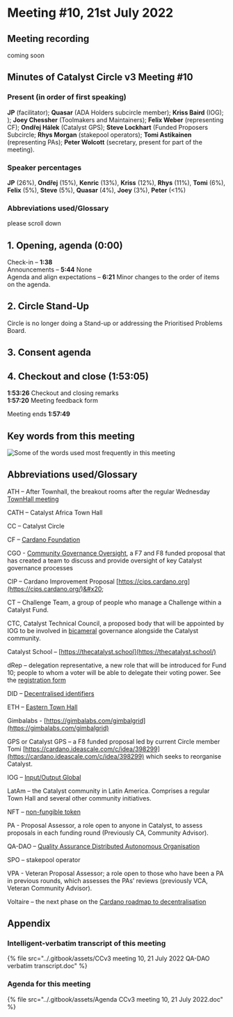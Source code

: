 # Meeting #10, 21st July 2022

## Meeting recording

coming soon

## Minutes of Catalyst Circle v3 Meeting #10 <a href="#minutes-of-catalyst-circle-v3-meeting-6" id="minutes-of-catalyst-circle-v3-meeting-6"></a>

### Present (in order of first speaking) <a href="#present-in-order-of-first-speaking" id="present-in-order-of-first-speaking"></a>

**JP** (facilitator); **Quasar** (ADA Holders subcircle member); **Kriss Baird** (IOG); ); **Joey Chessher** (Toolmakers and Maintainers); **Felix Weber** (representing CF); **Ondřej Hálek** (Catalyst GPS); **Steve Lockhart** (Funded Proposers Subcircle; **Rhys Morgan** (stakepool operators); **Tomi Astikainen** (representing PAs); **Peter Wolcott** (secretary, present for part of the meeting).

### Speaker percentages

**JP** (26%), **Ondřej** (15%), **Kenric** (13%), **Kriss** (12%), **Rhys** (11%), **Tomi** (6%), **Felix** (5%), **Steve** (5%), **Quasar** (4%), **Joey** (3%), **Peter** (<1%)

### Abbreviations used/Glossary <a href="#abbreviations-used-glossary" id="abbreviations-used-glossary"></a>

please scroll down

## 1. Opening, agenda (0:00) <a href="#1.-opening-agenda-0-00" id="1.-opening-agenda-0-00"></a>

Check-in – **1:38**\
Announcements – **5:44** None\
Agenda and align expectations – **6:21** Minor changes to the order of items on the agenda.

## 2. **Circle Stand-Up** <a href="#3.-consent-agenda-1-07-01" id="3.-consent-agenda-1-07-01"></a>

Circle is no longer doing a Stand-up or addressing the Prioritised Problems Board.

## 3. Consent agenda <a href="#3.-consent-agenda-1-07-01" id="3.-consent-agenda-1-07-01"></a>

## 4. Checkout and close **(1:53:05)**

**1:53:26** Checkout  and closing remarks\
**1:57:20** Meeting feedback form

Meeting ends **1:57:49**

## Key words from this meeting <a href="#key-words-from-this-meeting" id="key-words-from-this-meeting"></a>

![Some of the words used most frequently in this meeting](<../.gitbook/assets/frequentword meeting #10.JPG>)

## Abbreviations used/Glossary

ATH – After Townhall, the breakout rooms after the regular Wednesday [TownHall meeting](https://bit.ly/3rCicSR)

CATH – Catalyst Africa Town Hall

CC – Catalyst Circle

CF – [Cardano Foundation](https://cardanofoundation.org/)

CGO - [Community Governance Oversight](https://quality-assurance-dao.gitbook.io/community-governance-oversight/), a F7 and F8 funded proposal that has created a team to discuss and provide oversight of key Catalyst governance processes

CIP – Cardano Improvement Proposal [https://cips.cardano.org](https://cips.cardano.org/)&#x20;

CT – Challenge Team, a group of people who manage a Challenge within a Catalyst Fund.

CTC, Catalyst Technical Council, a proposed body that will be appointed by IOG to be involved in [bicameral](https://en.wikipedia.org/wiki/Bicameralism) governance alongside the Catalyst community.

Catalyst School – [https://thecatalyst.school](https://thecatalyst.school/)

dRep – delegation representative, a new role that will be introduced for Fund 10; people to whom a voter will be able to delegate their voting power. See the [registration form](https://docs.google.com/forms/d/e/1FAIpQLSfPSb\_cDlIxN6cnnbOrJN\_oxDBmxB3kENbsE\_\_pmMAw8yJk0w/viewform)

DID – [Decentralised identifiers](https://en.wikipedia.org/wiki/Decentralized\_identifiers)

ETH – [Eastern Town Hall](https://www.youtube.com/channel/UCV2lFD4AtGRT-WIrLoX58lg)

Gimbalabs - [https://gimbalabs.com/gimbalgrid](https://gimbalabs.com/gimbalgrid)

GPS or Catalyst GPS – a F8 funded proposal led by current Circle member Tomi [https://cardano.ideascale.com/c/idea/398299](https://cardano.ideascale.com/c/idea/398299)  which seeks to reorganise Catalyst.

IOG – [Input/Output Global](https://iohk.io/)

LatAm – the Catalyst community in Latin America. Comprises a regular Town Hall and several other community initiatives.

NFT – [non-fungible token](https://en.wikipedia.org/wiki/Non-fungible\_token)

PA - Proposal Assessor, a role open to anyone in Catalyst, to assess proposals in each funding round (Previously CA, Community Advisor).

QA-DAO – [Quality Assurance Distributed Autonomous Organisation](https://quality-assurance-dao.github.io/)

SPO – stakepool operator

VPA - Veteran Proposal Assessor; a role open to those who have been a PA in previous rounds, which assesses the PAs’ reviews  (previously VCA, Veteran Community Advisor).

Voltaire – the next phase on the [Cardano roadmap to decentralisation](https://roadmap.cardano.org/en/voltaire/)

## Appendix

### Intelligent-verbatim transcript of this meeting <a href="#intelligent-verbatim-transcript-of-this-meeting" id="intelligent-verbatim-transcript-of-this-meeting"></a>

{% file src="../.gitbook/assets/CCv3 meeting 10, 21 July 2022 QA-DAO verbatim transcript.doc" %}

### Agenda for this meeting <a href="#agenda-for-this-meeting" id="agenda-for-this-meeting"></a>

{% file src="../.gitbook/assets/Agenda CCv3 meeting 10, 21 July 2022.doc" %}



